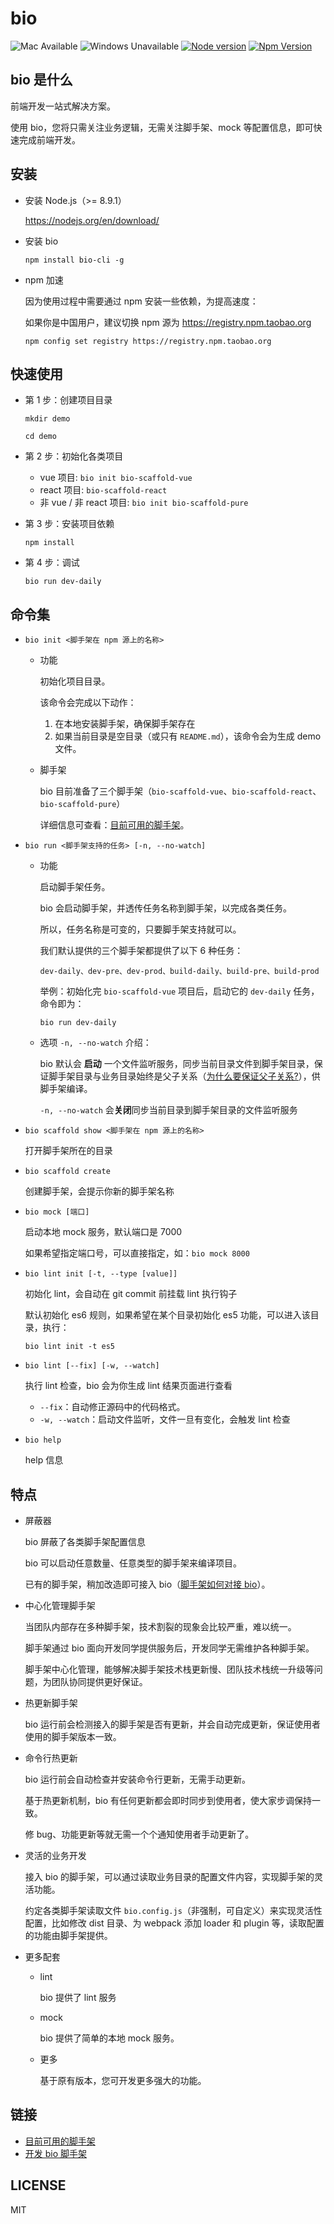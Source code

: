 # bio

![Mac Available](https://img.shields.io/badge/Mac-available-brightgreen.svg) ![Windows Unavailable](https://img.shields.io/badge/Windows-unavailable-red.svg) [![Node version](https://img.shields.io/badge/node-%3E%3D%208.9.1-brightgreen.svg)](http://nodejs.org/) [![Npm Version](https://img.shields.io/badge/npm-%3E%3D%205.5.1-brightgreen.svg)](https://www.npmjs.com/)

## bio 是什么

前端开发一站式解决方案。

使用 bio，您将只需关注业务逻辑，无需关注脚手架、mock 等配置信息，即可快速完成前端开发。

## 安装

+   安装 Node.js（>= 8.9.1）

    https://nodejs.org/en/download/

+   安装 bio

    ```
    npm install bio-cli -g
    ```

+   npm 加速

    因为使用过程中需要通过 npm 安装一些依赖，为提高速度：

    如果你是中国用户，建议切换 npm 源为 https://registry.npm.taobao.org
    
    ```
    npm config set registry https://registry.npm.taobao.org
    ```
    
## 快速使用

+   第 1 步：创建项目目录

    `mkdir demo`

    `cd demo`
    
+   第 2 步：初始化各类项目
    
    +   vue 项目: `bio init bio-scaffold-vue`
    +   react 项目: `bio-scaffold-react`
    +   非 vue / 非 react 项目:  `bio init bio-scaffold-pure`

+   第 3 步：安装项目依赖

    ```
    npm install
    ```
    
+   第 4 步：调试
    
    ```
    bio run dev-daily
    ```

## 命令集

+   `bio init <脚手架在 npm 源上的名称>`

    +   功能

        初始化项目目录。

        该命令会完成以下动作：

        1. 在本地安装脚手架，确保脚手架存在
        2. 如果当前目录是空目录（或只有 `README.md`），该命令会为生成 demo 文件。

    +   脚手架
    
        bio 目前准备了三个脚手架（`bio-scaffold-vue`、`bio-scaffold-react`、`bio-scaffold-pure`）

        详细信息可查看：[目前可用的脚手架](./docs/cn/目前bio可用的脚手架.md)。

+   `bio run <脚手架支持的任务> [-n, --no-watch]`

    +   功能

        启动脚手架任务。

        bio 会启动脚手架，并透传任务名称到脚手架，以完成各类任务。

        所以，任务名称是可变的，只要脚手架支持就可以。

        我们默认提供的三个脚手架都提供了以下 6 种任务：
        
        ```
        dev-daily、dev-pre、dev-prod、build-daily、build-pre、build-prod
        ```

        举例：初始化完 `bio-scaffold-vue` 项目后，启动它的 `dev-daily` 任务，命令即为：

        ```
        bio run dev-daily
        ```

    +   选项 `-n, --no-watch` 介绍：

        bio 默认会 **启动** 一个文件监听服务，同步当前目录文件到脚手架目录，保证脚手架目录与业务目录始终是父子关系（[为什么要保证父子关系?](https://github.com/hoperyy/deep-webpack/issues/8)），供脚手架编译。

        `-n, --no-watch` 会**关闭**同步当前目录到脚手架目录的文件监听服务

+   `bio scaffold show <脚手架在 npm 源上的名称>`

    打开脚手架所在的目录

+   `bio scaffold create`

    创建脚手架，会提示你新的脚手架名称
    
+   `bio mock [端口]`

    启动本地 mock 服务，默认端口是 7000

    如果希望指定端口号，可以直接指定，如：`bio mock 8000`

+   `bio lint init [-t, --type [value]]`

    初始化 lint，会自动在 git commit 前挂载 lint 执行钩子

    默认初始化 es6 规则，如果希望在某个目录初始化 es5 功能，可以进入该目录，执行：

    ```
    bio lint init -t es5
    ```

+   `bio lint [--fix] [-w, --watch]`

    执行 lint 检查，bio 会为你生成 lint 结果页面进行查看

    +   `--fix`：自动修正源码中的代码格式。
    +   `-w, --watch`：启动文件监听，文件一旦有变化，会触发 lint 检查

+   `bio help`

    help 信息

## 特点

+   屏蔽器

    bio 屏蔽了各类脚手架配置信息

    bio 可以启动任意数量、任意类型的脚手架来编译项目。
    
    已有的脚手架，稍加改造即可接入 bio（[脚手架如何对接 bio](./docs/cn/开发bio脚手架.md)）。

+   中心化管理脚手架

    当团队内部存在多种脚手架，技术割裂的现象会比较严重，难以统一。
    
    脚手架通过 bio 面向开发同学提供服务后，开发同学无需维护各种脚手架。

    脚手架中心化管理，能够解决脚手架技术栈更新慢、团队技术栈统一升级等问题，为团队协同提供更好保证。
    
+   热更新脚手架
    
    bio 运行前会检测接入的脚手架是否有更新，并会自动完成更新，保证使用者使用的脚手架版本一致。
    
+   命令行热更新

    bio 运行前会自动检查并安装命令行更新，无需手动更新。

    基于热更新机制，bio 有任何更新都会即时同步到使用者，使大家步调保持一致。

    修 bug、功能更新等就无需一个个通知使用者手动更新了。

+   灵活的业务开发

    接入 bio 的脚手架，可以通过读取业务目录的配置文件内容，实现脚手架的灵活功能。

    约定各类脚手架读取文件 `bio.config.js`（非强制，可自定义）来实现灵活性配置，比如修改 dist 目录、为 webpack 添加 loader 和 plugin 等，读取配置的功能由脚手架提供。

+   更多配套

    +   lint

        bio 提供了 lint 服务

    +   mock

        bio 提供了简单的本地 mock 服务。

    +   更多

        基于原有版本，您可开发更多强大的功能。
    
## 链接

+   [目前可用的脚手架](./docs/cn/目前bio可用的脚手架.md)
+   [开发 bio 脚手架](./docs/cn/开发bio脚手架.md)

## LICENSE

MIT
